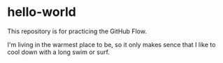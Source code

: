# hello-world
This repository is for practicing the GitHub Flow.


I'm living in the warmest place to be, so it only makes sence that I like to cool down with a long swim or surf.

